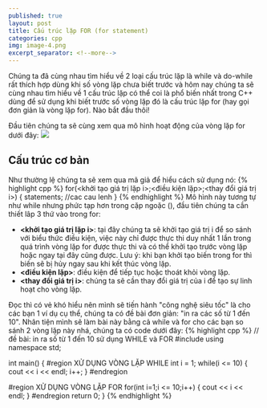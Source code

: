 ```yaml
---
published: true
layout: post
title: Cấu trúc lặp FOR (for statement)
categories: cpp
img: image-4.png
excerpt_separator: <!--more-->
---
```

Chúng ta đã cùng nhau tìm hiểu về 2 loại cấu trúc lặp là while và do-while rất thích hợp dùng khi số vòng lặp chưa biết trước và hôm nay chúng ta sẽ cùng nhau tìm hiểu về 1 cấu trúc lặp có thể coi là phổ biến nhất trong C++ dùng để sử dụng khi biết trước số vòng lặp đó là cấu trúc lặp for (hay gọi đơn giản là vòng lặp for). Nào bắt đầu thôi!
<!--more-->
Đầu tiên chúng ta sẽ cùng xem qua mô hình hoạt động của vòng lặp for dưới đây:
![](https://2.bp.blogspot.com/-I1T4t8Z5Zv4/XHzYDS4O7zI/AAAAAAAAAfg/9yBg9RrVlFEXs4BV1Ank2Fa9MMT_B4X_ACK4BGAYYCw/s640/bai_3.5.1.PNG)

## Cấu trúc cơ bản
Như thường lệ chúng ta sẽ xem qua mã giả để hiểu cách sử dụng nó:
{% highlight cpp %}
for(<khởi tạo giá trị lặp i>;<điều kiện lặp>;<thay đổi giá trị i>)
{
    statements; //cac cau lenh
}
{% endhighlight %}
Mô hình này tương tự như while nhưng phức tạp hơn trong cặp ngoặc (), đầu tiên chúng ta cần thiết lâp 3 thứ vào trong for:
- **<khởi tạo giá trị lặp i>**: tại đây chúng ta sẽ khởi tạo giá trị i để so sánh với biểu thức điều kiện, việc này chỉ được thực thi duy nhất 1 lần trong quá trình vòng lặp for được thực thi và có thể khởi tạo trước vòng lặp hoặc ngay tại đây cũng được.
	Lưu ý: khi bạn khởi tạo biến trong for thì biến sẽ bị hủy ngay sau khi kết thúc vòng lặp.
- **<điều kiện lặp>**: điều kiện để tiếp tục hoặc thoát khỏi vòng lặp.
- **<thay đổi giá trị i>**: chúng ta sẽ cần thay đổi giá trị của i để tạo sự linh hoạt cho vòng lặp.

Đọc thì có vẻ khó hiểu nên mình sẽ tiến hành "công nghệ siêu tốc" là cho các bạn 1 ví dụ cụ thể, chúng ta có đề bài đơn giản: "in ra các số từ 1 đến 10".
Nhân tiện mình sẽ làm bài này bằng cả while và for cho các bạn so sánh 2 vòng lặp này nhá, chúng ta có code dưới đây:
{% highlight cpp %}
// đề bài: in ra số từ 1 đến 10 sử dụng WHILE và FOR
#include <iostream>
using namespace std;

int main()
{
  #region XỬ DỤNG VÒNG LẶP WHILE
  int i = 1;
  while(i <= 10)
  {
    cout << i << endl;
    i++;
  }
  #endregion
  
  #region XỬ DỤNG VÒNG LẶP FOR
  for(int i=1;i <= 10;i++)
  {
    cout << i << endl;
  }
  #endregion
  return 0;
}
{% endhighlight %}
